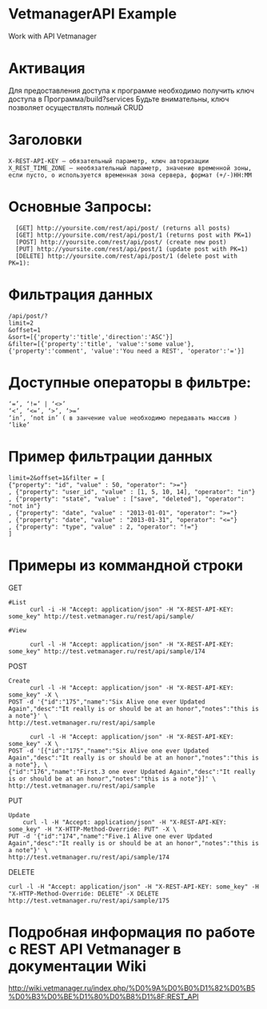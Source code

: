 # VetmanagerAPI Example
Work with API Vetmanager

Активация
=========
Для предоставления доступа к программе необходимо получить ключ доступа в Программа/build?services Будьте внимательны, ключ позволяет осуществлять полный CRUD

Заголовки
=========
    X-REST-API-KEY — обязательный параметр, ключ авторизации
    X_REST_TIME_ZONE — необязательный параметр, значение временной зоны, если пусто, о используется временная зона сервера, формат (+/-)HH:MM

Основные Запросы:
================
      [GET] http://yoursite.com/rest/api/post/ (returns all posts) 
      [GET] http://yoursite.com/rest/api/post/1 (returns post with PK=1) 
      [POST] http://yoursite.com/rest/api/post/ (create new post) 
      [PUT] http://yoursite.com/rest/api/post/1 (update post with PK=1) 
      [DELETE] http://yoursite.com/rest/api/post/1 (delete post with PK=1):

# Фильтрация данных
    /api/post/?
    limit=2
    &offset=1
    &sort=[{'property':'title','direction':'ASC'}]
    &filter=[{'property':'title', 'value':'some value'},{'property':'comment', 'value':'You need a REST', 'operator':'='}]
    
Доступные операторы в фильтре:
=============
    
    ‘=’, ‘!=’ | ‘<>’
    ‘<‘, ‘<=’, ‘>’, ‘>=’
    ‘in’, ‘not in’ ( в занчение value необходимо передавать массив )
    ‘like’
    
Пример фильтрации данных
=============
    limit=2&offset=1&filter = [
    {"property": "id", "value" : 50, "operator": ">="}
    , {"property": "user_id", "value" : [1, 5, 10, 14], "operator": "in"}
    , {"property": "state", "value" : ["save", "deleted"], "operator": "not in"}
    , {"property": "date", "value" : "2013-01-01", "operator": ">="}
    , {"property": "date", "value" : "2013-01-31", "operator": "<="}
    , {"property": "type", "value" : 2, "operator": "!="}
    ]
Примеры из коммандной строки
=============
GET

    #List
          curl -i -H "Accept: application/json" -H "X-REST-API-KEY: some_key" http://test.vetmanager.ru/rest/api/sample/
    
    #View
    
          curl -l -H "Accept: application/json" -H "X-REST-API-KEY: some_key" http://test.vetmanager.ru/rest/api/sample/174
POST

    Create
          curl -l -H "Accept: application/json" -H "X-REST-API-KEY: some_key" -X \
    POST -d '{"id":"175","name":"Six Alive one ever Updated Again","desc":"It really is or should be at an honor","notes":"this is a note"}' \
    http://test.vetmanager.ru/rest/api/sample
    
          curl -l -H "Accept: application/json" -H "X-REST-API-KEY: some_key" -X \
    POST -d '[{"id":"175","name":"Six Alive one ever Updated Again","desc":"It really is or should be at an honor","notes":"this is a note"}, \
    {"id":"176","name":"First.3 one ever Updated Again","desc":"It really is or should be at an honor","notes":"this is a note"}]' \
    http://test.vetmanager.ru/rest/api/sample
PUT

    Update
        curl -l -H "Accept: application/json" -H "X-REST-API-KEY: some_key" -H "X-HTTP-Method-Override: PUT" -X \
    PUT -d '{"id":"174","name":"Five.1 Alive one ever Updated Again","desc":"It really is or should be at an honor","notes":"this is a note"}' \
    http://test.vetmanager.ru/rest/api/sample/174
DELETE

    curl -l -H "Accept: application/json" -H "X-REST-API-KEY: some_key" -H "X-HTTP-Method-Override: DELETE" -X DELETE http://test.vetmanager.ru/rest/api/sample/175
    
Подробная информация по работе с REST API Vetmanager в документации Wiki
=================================================
http://wiki.vetmanager.ru/index.php/%D0%9A%D0%B0%D1%82%D0%B5%D0%B3%D0%BE%D1%80%D0%B8%D1%8F:REST_API
